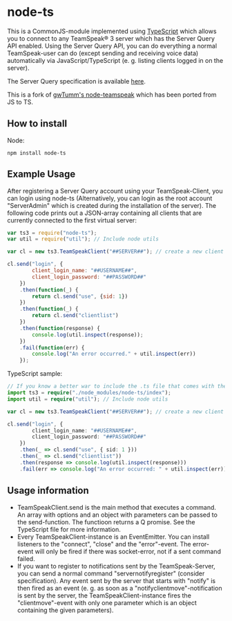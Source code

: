 node-ts
==============

This is a CommonJS-module implemented using [TypeScript](http://typescriptlang.org) which allows you to connect to any TeamSpeak® 3 server which has the Server Query API enabled. Using the Server Query API, you can do everything a normal TeamSpeak-user can do (except sending and receiving voice data) automatically via JavaScript/TypeScript (e. g. listing clients logged in on the server).

The Server Query specification is available [here](http://media.teamspeak.com/ts3_literature/TeamSpeak%203%20Server%20Query%20Manual.pdf).

This is a fork of [gwTumm's node-teamspeak](https://github.com/gwTumm/node-teamspeak) which has been ported from JS to TS.

How to install
---------------

Node:

	npm install node-ts
	
Example Usage
----------------

After registering a Server Query account using your TeamSpeak-Client, you
can login using node-ts (Alternatively, you can login as the root
account "ServerAdmin" which is created during the installation of the 
server). The following code prints out a JSON-array containing all
 clients that are currently connected to the first virtual server:

```JavaScript
var ts3 = require("node-ts");
var util = require("util"); // Include node utils

var cl = new ts3.TeamSpeakClient("##SERVER##"); // create a new client

cl.send("login", {
		client_login_name: "##USERNAME##",
		client_login_password: "##PASSWORD##"
	})
	.then(function(_) {
		return cl.send("use", {sid: 1})
	})
	.then(function(_) {
		return cl.send("clientlist")
	})
	.then(function(response) {
		console.log(util.inspect(response));
	})
	.fail(function(err) {
		console.log("An error occurred." + util.inspect(err))
	});
```

TypeScript sample:

```TypeScript
// If you know a better war to include the .ts file that comes with the npm package, let me know.
import ts3 = require("./node_modules/node-ts/index");
import util = require("util"); // Include node utils

var cl = new ts3.TeamSpeakClient("##SERVER##"); // create a new client

cl.send("login", {
		client_login_name: "##USERNAME##",
		client_login_password: "##PASSWORD##"
	})
	.then(_ => cl.send("use", { sid: 1 }))
	.then(_ => cl.send("clientlist"))
	.then(response => console.log(util.inspect(response)))
	.fail(err => console.log("An error occurred: " + util.inspect(err)));
```

Usage information
-----------------

* TeamSpeakClient.send is the main method that executes a command. An array
with options and an object with parameters can be passed to the send-function.
The functioon returns a Q promise. See the TypeScript file for more information.
* Every TeamSpeakClient-instance is an EventEmitter. You can install
listeners to the "connect", "close" and the "error"-event. The error-event
will only be fired if there was socket-error, not if a sent command failed.
* If you want to register to notifications sent by the TeamSpeak-Server,
you can send a normal command "servernotifyregister" (consider specification).
Any event sent by the server that starts with "notify" is then fired as
an event (e. g. as soon as a "notifyclientmove"-notification is sent by the server,
the TeamSpeakClient-instance fires the "clientmove"-event with only
one parameter which is an object containing the given parameters). 
